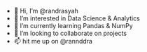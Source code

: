 - 👋 Hi, I’m @randrasyah
- 👀 I’m interested in Data Science & Analytics
- 🌱 I’m currently learning Pandas & NumPy
- 💞️ I’m looking to collaborate on projects
- 📫 hit me up on @rannddra

<!---
randrasyah/randrasyah is a ✨ special ✨ repository because its `README.md` (this file) appears on your GitHub profile.
You can click the Preview link to take a look at your changes.
--->

